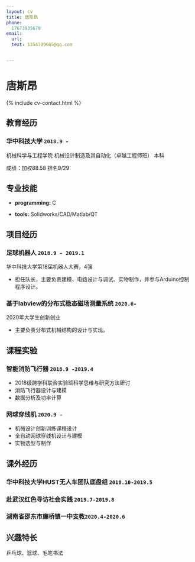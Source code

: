 ```yaml
---
layout: cv
title: 唐斯昂
phone:
  17673935670
email:
  url: 
  text: 1354709665@qq.com


---
```



#  唐斯昂

<!--
include contact information from the front matter
Supported arguments:
   - homepage: url, text
        - phone
        - email
            -->

{% include cv-contact.html %}

##  教育经历

### **华中科技大学** `2018.9 -`
机械科学与工程学院 机械设计制造及其自动化（卓越工程师班） 本科  

成绩：加权88.58 排名9/29

## 专业技能
- **programming:** C

- **tools:** Solidworks/CAD/Matlab/QT

## 项目经历

### **足球机器人** `2018.9 - 2019.1`
华中科技大学第18届机器人大赛，4强
- 担任队长，主要负责建模、电路设计与调试、实物制作，并参与Arduino控制程序设计。

### **基于labview的分布式稳态磁场测量系统** `2020.6-`
2020年大学生创新创业

- 主要负责分布式机械结构的设计与实现。

## 课程实验
### **智能消防飞行器** `2018.9 -2019.4 `
- 2018级跨学科联合实验班科学思维与研究方法研讨
- 消防飞行器设计与建模
- 数据分析及功率计算

### **网球穿线机** `2020.9 - `
- 机械设计创新训练课程设计
- 全自动网球穿线机设计与建模
- 实物选型与制作

## 课外经历
### **华中科技大学HUST无人车团队底盘组** `2018.10-2019.5`

### **赴武汉红色寻访社会实践** `2019.7-2019.8`

###  **湖南省邵东市廉桥镇一中支教**`2020.4-2020.6`

## 兴趣特长
乒乓球、篮球、毛笔书法


<!-- ### Footer

Last updated: May 2021 -->
